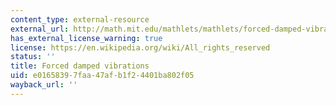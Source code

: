 ```yaml
---
content_type: external-resource
external_url: http://math.mit.edu/mathlets/mathlets/forced-damped-vibration/
has_external_license_warning: true
license: https://en.wikipedia.org/wiki/All_rights_reserved
status: ''
title: Forced damped vibrations
uid: e0165839-7faa-47af-b1f2-4401ba802f05
wayback_url: ''
---
```


